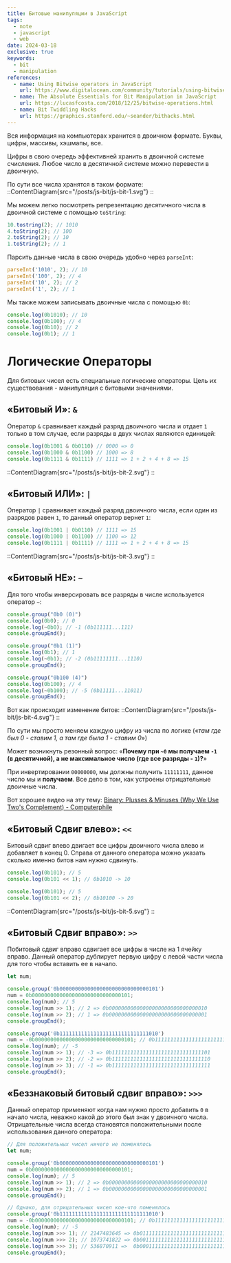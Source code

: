 ```yaml
---
title: Битовые манипуляции в JavaScript
tags:
  - note
  - javascript
  - web
date: 2024-03-18
exclusive: true
keywords:
  - bit
  - manipulation
references:
  - name: Using Bitwise operators in JavaScript
    url: https://www.digitalocean.com/community/tutorials/using-bitwise-operators-in-javascript
  - name: The Absolute Essentials for Bit Manipulation in JavaScript
    url: https://lucasfcosta.com/2018/12/25/bitwise-operations.html
  - name: Bit Twiddling Hacks
    url: https://graphics.stanford.edu/~seander/bithacks.html
---
```


Вся информация на компьютерах хранится в двоичном формате. Буквы, цифры, массивы, хэшмапы, все.

Цифры в свою очередь эффективней хранить в двоичной системе счисления. Любое число в десятичной системе можно перевести в двоичную.

По сути все числа хранятся в таком формате:
::ContentDiagram{src="/posts/js-bit/js-bit-1.svg"}
::

Мы можем легко посмотреть репрезентацию десятичного числа в двоичной системе с помощью `toString`:
```javascript
10.tostring(2); // 1010
4.toString(2); // 100
2.toString(2); // 10
1.toString(2); // 1
```

Парсить данные числа в свою очередь удобно через `parseInt`:
```javascript
parseInt('1010', 2); // 10
parseInt('100', 2); // 4
parseInt('10', 2); // 2
parseInt('1', 2); // 1
```

Мы также можем записывать двоичные числа с помощью `0b`:
```javascript
console.log(0b1010); // 10
console.log(0b100); // 4
console.log(0b10); // 2
console.log(0b1); // 1
```

# Логические Операторы
Для битовых чисел есть специальные логические операторы. Цель их существования - манипуляция с битовыми значениями.
## «Битовый И»: `&`
Оператор `&` сравнивает каждый разряд двоичного числа и отдает `1` только в том случае, если разряды в двух числах являются единицей:

```javascript
console.log(0b1001 & 0b0110) // 0000 => 0
console.log(0b1000 & 0b1100) // 1000 => 8
console.log(0b1111 & 0b1111) // 1111 => 1 + 2 + 4 + 8 => 15
```

::ContentDiagram{src="/posts/js-bit/js-bit-2.svg"}
::

## «Битовый ИЛИ»: `|`
Оператор `|` сравнивает каждый разряд двоичного числа, если один из разрядов равен `1`, то данный оператор вернет `1`:
```javascript
console.log(0b1001 | 0b0110) // 1111 => 15
console.log(0b1000 | 0b1100) // 1100 => 12
console.log(0b1111 | 0b1111) // 1111 => 1 + 2 + 4 + 8 => 15
```

::ContentDiagram{src="/posts/js-bit/js-bit-3.svg"}
::

## «Битовый НЕ»: `~`
Для того чтобы инверсировать все разряды в числе используется оператор `~`:

```javascript
console.group("0b0 (0)")
console.log(0b0); // 0
console.log(~0b0); // -1 (0b111111...111)
console.groupEnd();

console.group("0b1 (1)")
console.log(0b1); // 1
console.log(~0b1); // -2 (0b11111111...1110)
console.groupEnd();

console.group("0b100 (4)")
console.log(0b100); // 4
console.log(~0b100); // -5 (0b11111...11011)
console.groupEnd();
```

Вот как происходит изменение битов:
::ContentDiagram{src="/posts/js-bit/js-bit-4.svg"}
::

По сути мы просто меняем каждую цифру из числа по логике («*там где был 0 - ставим 1, а там где была 1 - ставим 0*»)

Может возникнуть резонный вопрос: «**Почему при `~0` мы получаем `-1` (в десятичной), а не максимальное число (где все разряды - `1`)?**»

При инвертировании `00000000`, мы должны получить `11111111`, данное число мы и **получаем**. Все дело в том, как устроены отрицательные двоичные числа.

Вот хорошее видео на эту тему: [Binary: Plusses & Minuses (Why We Use Two's Complement) - Computerphile](https://www.youtube.com/watch?v=lKTsv6iVxV4)

## «Битовый Сдвиг влево»: `<<`
Битовый сдвиг влево двигает все цифры двоичного числа влево и добавляет в конец 0. Справа от данного оператора можно указать сколько именно битов нам нужно сдвинуть.

```js
console.log(0b101); // 5
console.log(0b101 << 1); // 0b1010 -> 10

console.log(0b101); // 5
console.log(0b101 << 2); // 0b10100 -> 20
```

::ContentDiagram{src="/posts/js-bit/js-bit-5.svg"}
::

## «Битовый Сдвиг вправо»: `>>`
Побитовый сдвиг вправо сдвигает все цифры в числе на 1 ячейку вправо. Данный оператор дублирует первую цифру с левой части числа для того чтобы вставить ее в начало.

```js
let num;

console.group('0b00000000000000000000000000000101')
num = 0b00000000000000000000000000000101;
console.log(num); // 5
console.log(num >> 1); // 2 => 0b00000000000000000000000000000010
console.log(num >> 2); // 1 => 0b00000000000000000000000000000001
console.groupEnd();

console.group('0b11111111111111111111111111111010')
num = -0b00000000000000000000000000000101; // 0b11111111111111111111111111111010 => -5
console.log(num); // -5
console.log(num >> 1); // -3 => 0b11111111111111111111111111111101
console.log(num >> 2); // -2 => 0b11111111111111111111111111111110
console.log(num >> 3); // -1 => 0b11111111111111111111111111111111
console.groupEnd();
```

## «Беззнаковый битовый сдвиг вправо»: `>>>`
Данный оператор применяют когда нам нужно просто добавить `0` в начало числа, неважно какой до этого был знак у двоичного числа. Отрицательные числа всегда становятся положительными после использования данного оператора:

```js
// Для положительных чисел ничего не поменялось
let num;

console.group('0b00000000000000000000000000000101')
num = 0b00000000000000000000000000000101;
console.log(num); // 5
console.log(num >> 1); // 2 => 0b00000000000000000000000000000010
console.log(num >> 2); // 1 => 0b00000000000000000000000000000001
console.groupEnd();

// Однако, для отрицательных чисел кое-что поменялось
console.group('0b11111111111111111111111111111010')
num = -0b00000000000000000000000000000101; // 0b11111111111111111111111111111010 => -5
console.log(num); // -5
console.log(num >>> 1); // 2147483645 => 0b01111111111111111111111111111101
console.log(num >>> 2); // 1073741822 => 0b00111111111111111111111111111110
console.log(num >>> 3); // 536870911 =>  0b00011111111111111111111111111111
console.groupEnd();
```
